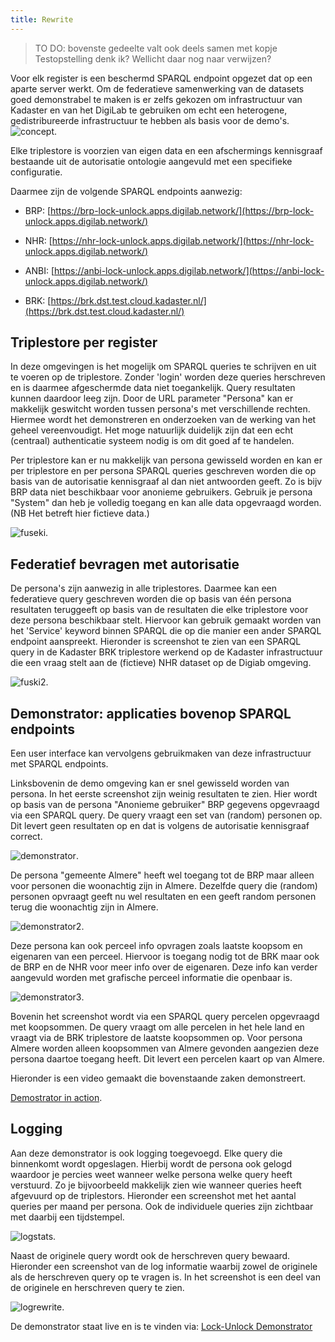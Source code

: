 ```yaml
---
title: Rewrite
---
```


> TO DO: bovenste gedeelte valt ook deels samen met kopje Testopstelling denk ik? Wellicht daar nog naar verwijzen? 

Voor elk register is een beschermd SPARQL endpoint opgezet dat op een aparte server werkt. Om de
federatieve samenwerking van de datasets goed demonstrabel te maken is er zelfs gekozen om
infrastructuur van Kadaster en van het DigiLab te gebruiken om echt een heterogene,
gedistribureerde infrastructuur te hebben als basis voor de demo's. ![concept](../images/concept1.png). 

Elke triplestore is voorzien van eigen data en een afschermings kennisgraaf bestaande uit de
autorisatie ontologie aangevuld met een specifieke configuratie.

Daarmee zijn de volgende SPARQL endpoints aanwezig:

- BRP:
  [https://brp-lock-unlock.apps.digilab.network/](https://brp-lock-unlock.apps.digilab.network/)

- NHR:
  [https://nhr-lock-unlock.apps.digilab.network/](https://nhr-lock-unlock.apps.digilab.network/)

- ANBI:
  [https://anbi-lock-unlock.apps.digilab.network/](https://anbi-lock-unlock.apps.digilab.network/)

- BRK: [https://brk.dst.test.cloud.kadaster.nl/](https://brk.dst.test.cloud.kadaster.nl/)



## Triplestore per register

In deze omgevingen is het mogelijk om SPARQL queries te schrijven en uit te voeren op de
triplestore. Zonder 'login' worden deze queries herschreven en is daarmee afgeschermde data niet toegankelijk. Query
resultaten kunnen daardoor leeg zijn. Door de URL parameter "Persona" kan er makkelijk geswitcht
worden tussen persona's met verschillende rechten. Hiermee wordt het demonstreren en onderzoeken van de
werking van het geheel vereenvoudigt. Het moge natuurlijk duidelijk zijn dat een echt (centraal)
authenticatie systeem nodig is om dit goed af te handelen.

Per triplestore kan er nu makkelijk van persona gewisseld worden en kan er per triplestore en per
persona SPARQL queries geschreven worden die op basis van de autorisatie kennisgraaf al dan niet
antwoorden geeft. Zo is bijv BRP data niet beschikbaar voor anonieme gebruikers. Gebruik je persona
"System" dan heb je volledig toegang en kan alle data opgevraagd worden. (NB Het betreft hier fictieve
data.)

![fuseki](../images/fuseki1.png). 

## Federatief bevragen met autorisatie

De persona's zijn aanwezig in alle triplestores. Daarmee kan een federatieve query geschreven worden
die op basis van één persona resultaten teruggeeft op basis van de resultaten die elke triplestore
voor deze persona beschikbaar stelt. Hiervoor kan gebruik gemaakt worden van het 'Service' keyword
binnen SPARQL die op die manier een ander SPARQL endpoint aanspreekt. Hieronder is screenshot te zien van een
SPARQL query in de Kadaster BRK triplestore werkend op de Kadaster infrastructuur die een vraag
stelt aan de (fictieve) NHR dataset op de Digiab omgeving.


![fuski2](../images/fuseki2.png). 

## Demonstrator:  applicaties bovenop SPARQL endpoints

Een user interface kan vervolgens gebruikmaken van deze infrastructuur met SPARQL endpoints.

Linksbovenin de demo omgeving kan er snel gewisseld worden van persona. In het eerste screenshot
zijn weinig resultaten te zien. Hier wordt op basis van de persona "Anonieme gebruiker" BRP gegevens
opgevraagd via een SPARQL query. De query vraagt een set van (random) personen op.  Dit levert geen
resultaten op en dat is volgens de autorisatie kennisgraaf correct.

![demonstrator](../images/geenToegang1.png). 

De persona "gemeente Almere" heeft wel toegang tot de BRP maar alleen voor personen die woonachtig zijn in
Almere. Dezelfde query die (random) personen opvraagt geeft nu wel resultaten en een geeft random
personen terug die woonachtig zijn in Almere.

![demonstrator2](../images/demoauth1.png). 

Deze persona kan ook perceel info opvragen zoals laatste koopsom en eigenaren van een perceel.
Hiervoor is toegang nodig tot de BRK maar ook de BRP en de NHR voor meer info over de eigenaren.
Deze info kan verder aangevuld worden met grafische perceel informatie die openbaar is.

![demonstrator3](../images/demoauth2.png). 

Bovenin het screenshot wordt via een SPARQL query percelen opgevraagd met koopsommen. De query vraagt
om alle percelen in het hele land en vraagt via de BRK triplestore de laatste koopsommen op. Voor
persona Almere worden alleen koopsommen van Almere gevonden aangezien deze persona daartoe toegang
heeft. Dit levert een percelen kaart op van Almere. 

Hieronder is een video gemaakt die bovenstaande zaken demonstreert.

[Demostrator in action](../video/demo.mp4). 


## Logging

Aan deze demonstrator is ook logging toegevoegd. Elke query die binnenkomt wordt opgeslagen. Hierbij wordt de persona ook gelogd waardoor je
percies weet wanneer welke persona welke query heeft verstuurd. Zo je bijvoorbeeld makkelijk zien wie wanneer queries heeft afgevuurd op de triplestors. Hieronder een screenshot met het aantal queries per maand per persona. Ook de individuele queries zijn zichtbaar met daarbij een tijdstempel. 

![logstats](../images/demoauth5b.png). 


Naast de originele query wordt ook
de herschreven query bewaard. Hieronder een screenshot van de log informatie waarbij zowel de originele als de herschreven query op te vragen is. In het screenshot is een deel van de originele en herschreven query te zien.

![logrewrite](../images/demoauth5.png). 

De demonstrator staat live en is te vinden via: [Lock-Unlock
Demonstrator](https://labs.kadaster.nl/demonstrators/unlocked/demonstrator)
